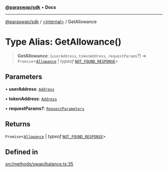 [**@paraswap/sdk**](../../README.md) • **Docs**

***

[@paraswap/sdk](../../globals.md) / [\<internal\>](../README.md) / GetAllowance

# Type Alias: GetAllowance()

> **GetAllowance**: (`userAddress`, `tokenAddress`, `requestParams`?) => `Promise`\<[`Allowance`](../../interfaces/Allowance.md) \| *typeof* [`NOT_FOUND_RESPONSE`](../variables/NOT_FOUND_RESPONSE.md)\>

## Parameters

• **userAddress**: [`Address`](../../type-aliases/Address.md)

• **tokenAddress**: [`Address`](../../type-aliases/Address.md)

• **requestParams?**: [`RequestParameters`](RequestParameters.md)

## Returns

`Promise`\<[`Allowance`](../../interfaces/Allowance.md) \| *typeof* [`NOT_FOUND_RESPONSE`](../variables/NOT_FOUND_RESPONSE.md)\>

## Defined in

[src/methods/swap/balance.ts:35](https://github.com/paraswap/paraswap-sdk/blob/master/src/methods/swap/balance.ts#L35)
